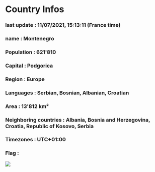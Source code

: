 # Country  Infos
### last update : 11/07/2021, 15:13:11 (France time)

### name : Montenegro
### Population : 621'810
### Capital : Podgorica
### Region : Europe
### Languages : Serbian, Bosnian, Albanian, Croatian
### Area : 13'812 km²
### Neighboring countries : Albania, Bosnia and Herzegovina, Croatia, Republic of Kosovo, Serbia
### Timezones : UTC+01:00

### Flag :
![](https://restcountries.eu/data/mne.svg)